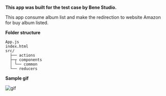 
**This app was built for the test case by Bene Studio.**<br/>

This app consume album list and make the redirection to website Amazon for buy album listed.

**Folder structure**<br/>

```
App.js
index.html
src/
  ├── actions  
  ├─┬ components
  │ └── common
  └── reducers  
```

**Sample gif**<br/>
<div><img alt="gif" src="sample/sample.gif" /></div>
